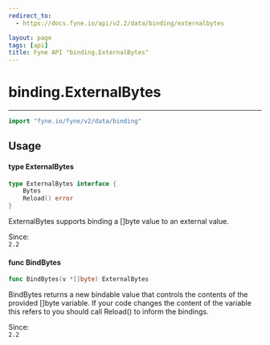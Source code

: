 ```yaml
---
redirect_to:
  - https://docs.fyne.io/api/v2.2/data/binding/externalbytes

layout: page
tags: [api]
title: Fyne API "binding.ExternalBytes"
---
```



# binding.ExternalBytes
---
```go
import "fyne.io/fyne/v2/data/binding"
```

## Usage

#### type ExternalBytes

```go
type ExternalBytes interface {
	Bytes
	Reload() error
}
```

ExternalBytes supports binding a []byte value to an external value.


<div class="since">Since: <code>
2.2</code></div>

#### func  BindBytes

```go
func BindBytes(v *[]byte) ExternalBytes
```
BindBytes returns a new bindable value that controls the contents of the provided []byte variable. If your code changes the content of the variable this refers to you should call Reload() to inform the bindings.


<div class="since">Since: <code>
2.2</code></div>
